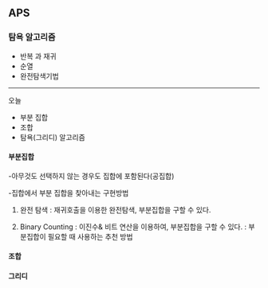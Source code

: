 ## APS

### 탐욕 알고리즘

- 반복 과 재귀
- 순열
- 완전탐색기법

------

오늘

- 부분 집합
- 조합
- 탐욕(그리디) 알고리즘 


#### 부분집합
-아무것도 선택하지 않는 경우도 집합에 포함된다(공집합)

-집합에서 부분 집합을 찾아내는 구현방법

1. 완전 탐색
: 재귀호출을 이용한 완전탐색, 부분집합을 구할 수 있다.


2. Binary Counting
: 이진수& 비트 연산을 이용하여, 부분집합을 구할 수 있다.
: 부분집합이 필요할 때 사용하는 추천 방법


#### 조합


#### 그리디



